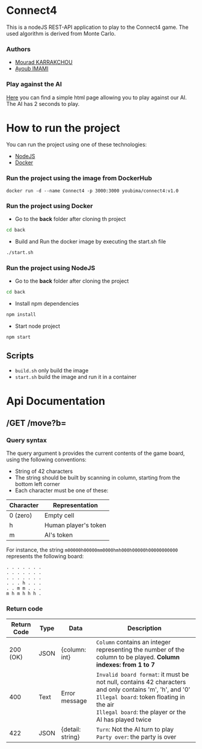 # Connect4

This is a nodeJS REST-API application to play to the Connect4 game. The used algorithm is derived from Monte Carlo.

### Authors
- [Mourad KARRAKCHOU](https://github.com/MouradKarrakchou)
- [Ayoub IMAMI](https://github.com/AyoubIMAMI)


### Play against the AI
[Here](https://ayoubimami.github.io/connect4/front/local_game.html) you can find a simple html page allowing you to play against our AI.<br>
The AI has 2 seconds to play.

# How to run the project
You can run the project using one of these technologies:
- [NodeJS](https://nodejs.org/en)
- [Docker](https://www.docker.com/)

### Run the project using the image from DockerHub
```
docker run -d --name Connect4 -p 3000:3000 youbima/connect4:v1.0
```

### Run the project using Docker

- Go to the **back** folder after cloning th project
```sh
cd back
```

- Build and Run the docker image by executing the start.sh file
```sh
./start.sh
```

### Run the project using NodeJS
- Go to the **back** folder after cloning the project
```sh
cd back
```
- Install npm dependencies
```sh
npm install
```

- Start node project
```sh
npm start
```

## Scripts
- ``build.sh`` only build the image
- ``start.sh`` build the image and run it in a container 

# Api Documentation
## /GET /move?b=<board-content>
### Query syntax
The query argument `b` provides the current contents of the game board, using the following conventions:
- String of 42 characters
- The string should be built by scanning in column, starting from the bottom left corner
- Each character must be one of these:

| Character | Representation       |
|-----------|----------------------|
| 0 (zero)  | Empty cell           |
| h         | Human player's token |
| m         | AI's token           |

For instance, the string `m00000h00000mm0000hmh000h00000h00000000000` represents the following board:
```
. . . . . . .
. . . . . . .
. . . . . . .
. . . h . . .
. . m m . . .
m h m h h h .
```
### Return code
| Return Code | Type | Data              | Description                                                                                                                                                                                                         |
|-------------|------|-------------------|---------------------------------------------------------------------------------------------------------------------------------------------------------------------------------------------------------------------|
| 200 (OK)    | JSON | {column: int}     | `Column` contains an integer representing the number of the column to be played. **Column indexes: from 1 to 7**                                                                                                    |
| 400         | Text | Error message     | `Invalid board format`: it must be not null, contains 42 characters and only contains 'm', 'h', and '0' <br> `Illegal board`: token floating in the air <br> `Illegal board`: the player or the AI has played twice |
| 422         | JSON | {detail: string}  | `Turn`: Not the AI turn to play <br> `Party over`: the party is over                                                                                                                                                |

